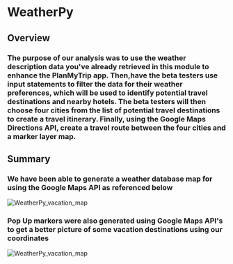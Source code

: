 # WeatherPy


## Overview

### The purpose of our analysis was to use the weather description data you've already retrieved in this module to enhance the PlanMyTrip app. Then,have the beta testers use input statements to filter the data for their weather preferences, which will be used to identify potential travel destinations and nearby hotels. The beta testers will then choose four cities from the list of potential travel destinations to create a travel itinerary. Finally, using the Google Maps Directions API, create a travel route between the four cities and a marker layer map.


## Summary

### We have been able to generate a weather database map for using the Google Maps API as referenced below
![WeatherPy_vacation_map](https://user-images.githubusercontent.com/47859209/194224149-ed8c44f6-5a12-4faa-ba75-c5be94139087.png)


### Pop Up markers were also generated using Google Maps API's to get a better picture of some vacation destinations using our coordinates
![WeatherPy_vacation_map](https://user-images.githubusercontent.com/47859209/194224522-7d2ebde7-3061-4da3-9526-c58dfefa68ef.png)
